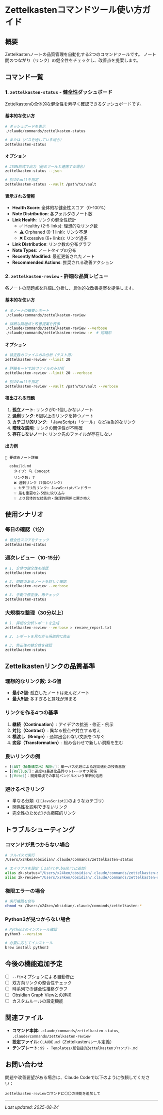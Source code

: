 # Zettelkastenコマンドツール使い方ガイド

## 概要
Zettelkastenノートの品質管理を自動化する2つのコマンドツールです。
ノート間のつながり（リンク）の健全性をチェックし、改善点を提案します。

## コマンド一覧

### 1. `zettelkasten-status` - 健全性ダッシュボード

Zettelkastenの全体的な健全性を素早く確認できるダッシュボードです。

#### 基本的な使い方
```bash
# ダッシュボードを表示
./claude/commands/zettelkasten-status

# または（パスを通している場合）
zettelkasten-status
```

#### オプション
```bash
# JSON形式で出力（他のツールと連携する場合）
zettelkasten-status --json

# 別のVaultを指定
zettelkasten-status --vault /path/to/vault
```

#### 表示される情報
- **Health Score**: 全体的な健全性スコア（0-100%）
- **Note Distribution**: 各フォルダのノート数
- **Link Health**: リンクの健全性統計
  - ✅ Healthy (2-5 links): 理想的なリンク数
  - ⚠️ Orphaned (0-1 link): リンク不足
  - ❌ Excessive (6+ links): リンク過多
- **Link Distribution**: リンク数の分布グラフ
- **Note Types**: ノートタイプの分布
- **Recently Modified**: 最近更新されたノート
- **Recommended Actions**: 推奨される改善アクション

### 2. `zettelkasten-review` - 詳細な品質レビュー

各ノートの問題点を詳細に分析し、具体的な改善提案を提供します。

#### 基本的な使い方
```bash
# 全ノートの概要レポート
./claude/commands/zettelkasten-review

# 詳細な問題点と改善提案を表示
./claude/commands/zettelkasten-review --verbose
./claude/commands/zettelkasten-review -v  # 短縮形
```

#### オプション
```bash
# 特定数のファイルのみ分析（テスト用）
zettelkasten-review --limit 20

# 詳細モードで20ファイルのみ分析
zettelkasten-review --limit 20 --verbose

# 別のVaultを指定
zettelkasten-review --vault /path/to/vault --verbose
```

#### 検出される問題
1. **孤立ノート**: リンクが0-1個しかないノート
2. **過剰リンク**: 6個以上のリンクを持つノート
3. **カテゴリ的リンク**: 「JavaScript」「ツール」など抽象的なリンク
4. **曖昧な説明**: リンクの関係性が不明確
5. **存在しないノート**: リンク先のファイルが存在しない

#### 出力例
```
📝 要改善ノート詳細

  esbuild.md
    タイプ: 🔍 Concept
    リンク数: 7
    ❌ 過剰リンク（7個のリンク）
    ⚠️ カテゴリ的リンク: JavaScriptバンドラー
    💡 最も重要な2-5個に絞り込み
    💡 より具体的な技術的・論理的関係に置き換え
```

## 使用シナリオ

### 毎日の確認（1分）
```bash
# 健全性スコアをチェック
zettelkasten-status
```

### 週次レビュー（10-15分）
```bash
# 1. 全体の健全性を確認
zettelkasten-status

# 2. 問題のあるノートを詳しく確認
zettelkasten-review --verbose

# 3. 手動で修正後、再チェック
zettelkasten-status
```

### 大規模な整理（30分以上）
```bash
# 1. 詳細な分析レポートを生成
zettelkasten-review --verbose > review_report.txt

# 2. レポートを見ながら系統的に修正

# 3. 修正後の健全性を確認
zettelkasten-status
```

## Zettelkastenリンクの品質基準

### 理想的なリンク数: 2-5個
- **最小2個**: 孤立したノートは死んだノート
- **最大5個**: 多すぎると意味が薄まる

### リンクを作る4つの基準
1. **継続（Continuation）**: アイデアの拡張・修正・例示
2. **対比（Contrast）**: 異なる視点や対立する考え
3. **橋渡し（Bridge）**: 通常出会わない文脈をつなぐ
4. **変容（Transformation）**: 組み合わせで新しい洞察を生む

### 良いリンクの例
```markdown
← [[AST（抽象構文木）解析]]：単一パス処理による超高速化の技術基盤
↔ [[Rollup]]：速度vs最適化品質のトレードオフ関係
→ [[Vite]]：開発環境での事前バンドルという革新的活用
```

### 避けるべきリンク
- 単なる分類（`[[JavaScript]]`のようなカテゴリ）
- 関係性を説明できないリンク
- 完全性のためだけの網羅的リンク

## トラブルシューティング

### コマンドが見つからない場合
```bash
# フルパスで実行
/Users/x24ken/obsidian/.claude/commands/zettelkasten-status

# エイリアスを設定（.zshrcや.bashrcに追加）
alias zk-status="/Users/x24ken/obsidian/.claude/commands/zettelkasten-status"
alias zk-review="/Users/x24ken/obsidian/.claude/commands/zettelkasten-review"
```

### 権限エラーの場合
```bash
# 実行権限を付与
chmod +x /Users/x24ken/obsidian/.claude/commands/zettelkasten-*
```

### Python3が見つからない場合
```bash
# Python3のインストール確認
python3 --version

# 必要に応じてインストール
brew install python3
```

## 今後の機能追加予定

- [ ] `--fix`オプションによる自動修正
- [ ] 双方向リンクの整合性チェック
- [ ] 時系列での健全性推移グラフ
- [ ] Obsidian Graph Viewとの連携
- [ ] カスタムルールの設定機能

## 関連ファイル

- **コマンド本体**: `.claude/commands/zettelkasten-status`, `.claude/commands/zettelkasten-review`
- **設定ファイル**: `CLAUDE.md`（Zettelkastenルール定義）
- **テンプレート**: `99 - Templates/超包括的Zettelkastenプロンプト.md`

## お問い合わせ

問題や改善要望がある場合は、Claude Codeで以下のように依頼してください：

```
zettelkasten-reviewコマンドに〇〇の機能を追加して
```

---

*Last updated: 2025-08-24*